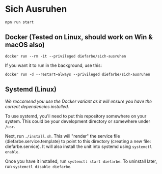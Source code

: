 # Sich Ausruhen

`npm run start`

## Docker (Tested on Linux, should work on Win & macOS also)

`docker run --rm -it --privileged diefarbe/sich-ausruhen`

If you want it to run in the background, use this:

`docker run -d --restart=always --privileged diefarbe/sich-ausruhen`

## Systemd (Linux)

_We reccomend you use the Docker variant as it will ensure you have the correct dependencies installed._

To use systemd, you'll need to put this repository somewhere on your system. This could be your development directory or somewhere under `/usr`.

Next, run `./install.sh`. This will "render" the service file (diefarbe.service.template) to point to this directory (creating a new file: diefarbe.service). It will also install the unit into systemd using `systemctl enable`.

Once you have it installed, run `systemctl start diefarbe`. To uninstall later, run `systemctl disable diefarbe`.